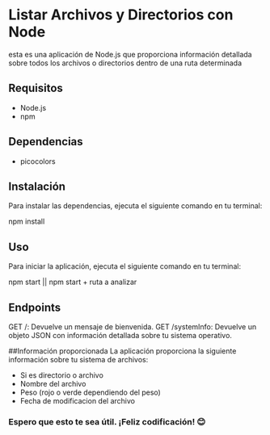 # Listar Archivos y Directorios con Node

esta es una aplicación de Node.js que proporciona información detallada sobre todos los archivos o directorios dentro de una ruta determinada

## Requisitos

- Node.js
- npm

## Dependencias

- picocolors

## Instalación

Para instalar las dependencias, ejecuta el siguiente comando en tu terminal:

npm install


## Uso
Para iniciar la aplicación, ejecuta el siguiente comando en tu terminal:

npm start || npm start + ruta a analizar

## Endpoints
GET /: Devuelve un mensaje de bienvenida.
GET /systemInfo: Devuelve un objeto JSON con información detallada sobre tu sistema operativo.


##Información proporcionada
La aplicación proporciona la siguiente información sobre tu sistema de archivos:

- Si es directorio o archivo
- Nombre del archivo
- Peso (rojo o verde dependiendo del peso)
- Fecha de modificacion del archivo

### Espero que esto te sea útil. ¡Feliz codificación! 😊
